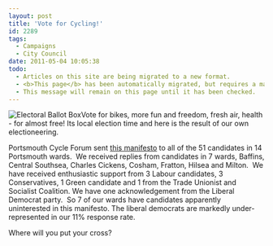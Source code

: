 ```yaml
---
layout: post
title: 'Vote for Cycling!'
id: 2289
tags:
  - Campaigns
  - City Council
date: 2011-05-04 10:05:38
todo:
  - Articles on this site are being migrated to a new format.
  - <b>This page</b> has been automatically migrated, but requires a manual check-&amp;-tune to ensure the format and links all work as expected.
  - This message will remain on this page until it has been checked.
---
```


![Electoral Ballot Box](http://www.pompeybug.co.uk/wp-content/uploads/2011/05/Electoral-Ballot-Box--185x300.jpg "Electoral Ballot Box")Vote for bikes, more fun and freedom, fresh air, health - for almost free! Its local election time and here is the result of our own electioneering.

Portsmouth Cycle Forum sent [this manifesto](http://www.pompeybug.co.uk/wp-content/uploads/2010/02/pcf-manifesto.pdf "PCF Manifesto") to all of the 51 candidates in 14 Portsmouth wards.  We received replies from candidates in 7 wards, Baffins, Central Southsea, Charles Cickens, Cosham, Fratton, Hilsea and Milton.  We have received enthusiastic support from 3 Labour candidates, 3 Conservatives, 1 Green candidate and 1 from the Trade Unionist and Socialist Coalition. We have one acknowledgement from the Liberal Democrat party.  So 7 of our wards have candidates apparently uninterested in this manifesto. The liberal democrats are markedly under-represented in our 11% response rate.

Where will you put your cross?